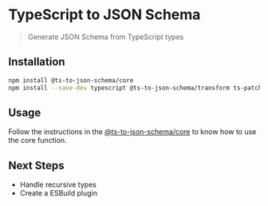 # TypeScript to JSON Schema

> Generate JSON Schema from TypeScript types

## Installation

```bash
npm install @ts-to-json-schema/core
npm install --save-dev typescript @ts-to-json-schema/transform ts-patch
```

## Usage

Follow the instructions in the [@ts-to-json-schema/core](../core/README.md) to know how to use the core function.


## Next Steps

- Handle recursive types
- Create a ESBuild plugin
